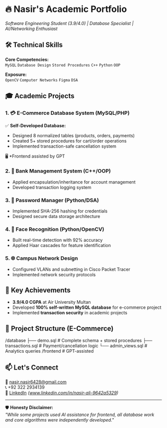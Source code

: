 # 🔥 Nasir's Academic Portfolio
*Software Engineering Student (3.9/4.0) | Database Specialist | AI/Networking Enthusiast*

## 🛠️ Technical Skills
**Core Competencies:**  
`MySQL` `Database Design` `Stored Procedures` `C++` `Python` `OOP`  

**Exposure:**  
`OpenCV` `Computer Networks` `Figma` `DSA`  

## 🎓 Academic Projects

### 1. 💳 **E-Commerce Database System** (MySQL/PHP)
✅ **Self-Developed Database:**  
- Designed 8 normalized tables (products, orders, payments)  
- Created 5+ stored procedures for cart/order operations  
- Implemented transaction-safe cancellation system  

🖥️ *Frontend assisted by GPT  

### 2. 🏦 **Bank Management System** (C++/OOP)
- Applied encapsulation/inheritance for account management  
- Developed transaction logging system  

### 3. 🔐 **Password Manager** (Python/DSA)  
- Implemented SHA-256 hashing for credentials  
- Designed secure data storage architecture  

### 4. 🤖 **Face Recognition** (Python/OpenCV)  
- Built real-time detection with 92% accuracy  
- Applied Haar cascades for feature identification  

### 5. 🌐 **Campus Network Design**  
- Configured VLANs and subnetting in Cisco Packet Tracer  
- Implemented network security protocols  

## 📌 Key Achievements
- **3.9/4.0 CGPA** at Air University Multan  
- Developed **100% self-written MySQL database** for e-commerce project  
- Implemented **transaction security** in academic projects  

## 📂 Project Structure (E-Commerce)
/database
├── demo.sql # Complete schema + stored procedures
├── transactions.sql # Payment/cancellation logic
└── admin_views.sql # Analytics queries
/frontend # GPT-assisted


## 📫 Let's Connect  
📧 nasir.nasir6428@gmail.com  
📞 +92 322 2934139  
🔗 [LinkedIn](#) *(www.linkedin.com/in/nasir-ali-9642a5329)*  

---

🛡️ **Honesty Disclaimer:**  
*"While some projects used AI assistance for frontend, all database work and core algorithms were independently developed."*
